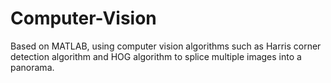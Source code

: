 # Computer-Vision
Based on MATLAB, using computer vision algorithms such as Harris corner detection algorithm and HOG algorithm to splice multiple images into a panorama.
